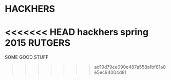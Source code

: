 # HACKHERS
<<<<<<< HEAD
hackhers spring 2015 RUTGERS
=======
SOME GOOD STUFF
>>>>>>> ad19d79ee090e487a558afbf81a0e5ec94004d81
